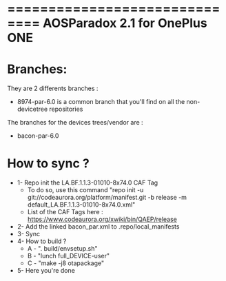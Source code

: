 ==============================
AOSParadox 2.1 for OnePlus ONE
==============================

Branches:
=========
They are 2 differents branches :
- 8974-par-6.0 is a common branch that you'll find on all the non-devicetree repositories

The branches for the devices trees/vendor are :
- bacon-par-6.0

How to sync ?
=============
- 1- Repo init the LA.BF.1.1.3-01010-8x74.0 CAF Tag
	- To do so, use this command "repo init -u git://codeaurora.org/platform/manifest.git -b release -m default_LA.BF.1.1.3-01010-8x74.0.xml"
	- List of the CAF Tags here : https://www.codeaurora.org/xwiki/bin/QAEP/release
- 2- Add the linked bacon_par.xml to .repo/local_manifests
- 3- Sync
- 4- How to build ?
	- A - ". build/envsetup.sh"
	- B - "lunch full_DEVICE-user"
	- C - "make -j8 otapackage"
- 5- Here you're done
